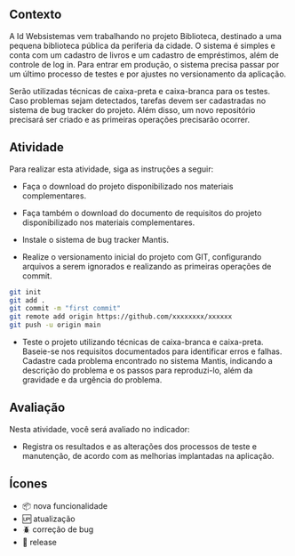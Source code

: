 ##  Contexto

A Id Websistemas vem trabalhando no projeto Biblioteca, destinado a uma pequena biblioteca pública da periferia da cidade. O sistema é simples e conta com um cadastro de livros e um cadastro de empréstimos, além de controle de log in. Para entrar em produção, o sistema precisa passar por um último processo de testes e por ajustes no versionamento da aplicação.
 
Serão utilizadas técnicas de caixa-preta e caixa-branca para os testes. Caso problemas sejam detectados, tarefas devem ser cadastradas no sistema de bug tracker do projeto. Além disso, um novo repositório precisará ser criado e as primeiras operações precisarão ocorrer.

## Atividade
Para realizar esta atividade, siga as instruções a seguir:

- Faça o download do projeto disponibilizado nos materiais complementares.

- Faça também o download do documento de requisitos do projeto disponibilizado nos materiais complementares.

- Instale o sistema de bug tracker Mantis.

- Realize o versionamento inicial do projeto com GIT, configurando arquivos a serem ignorados e realizando as primeiras operações de commit.
```bash
git init
git add .
git commit -m "first commit"
git remote add origin https://github.com/xxxxxxxx/xxxxxx
git push -u origin main
```

- Teste o projeto utilizando técnicas de caixa-branca e caixa-preta. Baseie-se nos requisitos documentados para identificar erros e falhas.
Cadastre cada problema encontrado no sistema Mantis, indicando a descrição do problema e os passos para reproduzi-lo, além da gravidade e da urgência do problema.

## Avaliação
Nesta atividade, você será avaliado no indicador:
 - Registra os resultados e as alterações dos processos de teste e manutenção, de acordo com as melhorias implantadas na aplicação.

 ## Ícones

- :package: nova funcionalidade
- :up: atualização
- :beetle: correção de bug
- :checkered_flag: release

